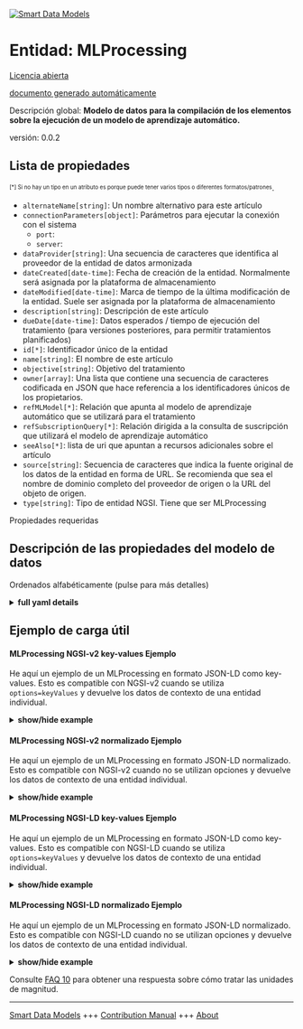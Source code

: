 <!-- 10-Header -->  
[![Smart Data Models](https://smartdatamodels.org/wp-content/uploads/2022/01/SmartDataModels_logo.png "Logo")](https://smartdatamodels.org)  
Entidad: MLProcessing  
=====================<!-- /10-Header -->  
<!-- 15-License -->  
[Licencia abierta](https://github.com/smart-data-models//dataModel.MachineLearning/blob/master/MLProcessing/LICENSE.md)  
[documento generado automáticamente](https://docs.google.com/presentation/d/e/2PACX-1vTs-Ng5dIAwkg91oTTUdt8ua7woBXhPnwavZ0FxgR8BsAI_Ek3C5q97Nd94HS8KhP-r_quD4H0fgyt3/pub?start=false&loop=false&delayms=3000#slide=id.gb715ace035_0_60)  
<!-- /15-License -->  
<!-- 20-Description -->  
Descripción global: **Modelo de datos para la compilación de los elementos sobre la ejecución de un modelo de aprendizaje automático.**  
versión: 0.0.2  
<!-- /20-Description -->  
<!-- 30-PropertiesList -->  

## Lista de propiedades  

<sup><sub>[*] Si no hay un tipo en un atributo es porque puede tener varios tipos o diferentes formatos/patrones</sub></sup>.  
- `alternateName[string]`: Un nombre alternativo para este artículo  - `connectionParameters[object]`: Parámetros para ejecutar la conexión con el sistema  	- `port`:     
	- `server`:     
- `dataProvider[string]`: Una secuencia de caracteres que identifica al proveedor de la entidad de datos armonizada  - `dateCreated[date-time]`: Fecha de creación de la entidad. Normalmente será asignada por la plataforma de almacenamiento  - `dateModified[date-time]`: Marca de tiempo de la última modificación de la entidad. Suele ser asignada por la plataforma de almacenamiento  - `description[string]`: Descripción de este artículo  - `dueDate[date-time]`: Datos esperados / tiempo de ejecución del tratamiento (para versiones posteriores, para permitir tratamientos planificados)  - `id[*]`: Identificador único de la entidad  - `name[string]`: El nombre de este artículo  - `objective[string]`: Objetivo del tratamiento  - `owner[array]`: Una lista que contiene una secuencia de caracteres codificada en JSON que hace referencia a los identificadores únicos de los propietarios.  - `refMLModel[*]`: Relación que apunta al modelo de aprendizaje automático que se utilizará para el tratamiento  - `refSubscriptionQuery[*]`: Relación dirigida a la consulta de suscripción que utilizará el modelo de aprendizaje automático  - `seeAlso[*]`: lista de uri que apuntan a recursos adicionales sobre el artículo  - `source[string]`: Secuencia de caracteres que indica la fuente original de los datos de la entidad en forma de URL. Se recomienda que sea el nombre de dominio completo del proveedor de origen o la URL del objeto de origen.  - `type[string]`: Tipo de entidad NGSI. Tiene que ser MLProcessing  <!-- /30-PropertiesList -->  
<!-- 35-RequiredProperties -->  
Propiedades requeridas  
<!-- /35-RequiredProperties -->  
<!-- 40-RequiredProperties -->  
<!-- /40-RequiredProperties -->  
<!-- 50-DataModelHeader -->  
## Descripción de las propiedades del modelo de datos  
Ordenados alfabéticamente (pulse para más detalles)  
<!-- /50-DataModelHeader -->  
<!-- 60-ModelYaml -->  
<details><summary><strong>full yaml details</strong></summary>    
```yaml  
MLProcessing:    
  description: Data model for compilation of the elements about the execution of a machine learning model.    
  properties:    
    alternateName:    
      description: An alternative name for this item    
      type: string    
      x-ngsi:    
        type: Property    
    connectionParameters:    
      description: Parameters for running the connection with the system    
      properties:    
        port:    
          type: number    
        server:    
          type: string    
        user:    
          type: string    
      type: object    
      x-ngsi:    
        type: Property    
    dataProvider:    
      description: A sequence of characters identifying the provider of the harmonised data entity    
      type: string    
      x-ngsi:    
        type: Property    
    dateCreated:    
      description: Entity creation timestamp. This will usually be allocated by the storage platform    
      format: date-time    
      type: string    
      x-ngsi:    
        type: Property    
    dateModified:    
      description: Timestamp of the last modification of the entity. This will usually be allocated by the storage platform    
      format: date-time    
      type: string    
      x-ngsi:    
        type: Property    
    description:    
      description: A description of this item    
      type: string    
      x-ngsi:    
        type: Property    
    dueDate:    
      description: 'Expected data / time for running the processing (for later versions, to allow planned processings)'    
      format: date-time    
      type: string    
      x-ngsi:    
        type: Property    
    id:    
      anyOf:    
        - description: Identifier format of any NGSI entity    
          maxLength: 256    
          minLength: 1    
          pattern: ^[\w\-\.\{\}\$\+\*\[\]`|~^@!,:\\]+$    
          type: string    
          x-ngsi:    
            type: Property    
        - description: Identifier format of any NGSI entity    
          format: uri    
          type: string    
          x-ngsi:    
            type: Property    
      description: Unique identifier of the entity    
      x-ngsi:    
        type: Property    
    name:    
      description: The name of this item    
      type: string    
      x-ngsi:    
        type: Property    
    objective:    
      description: Objective of the processing    
      type: string    
      x-ngsi:    
        type: Property    
    owner:    
      description: A List containing a JSON encoded sequence of characters referencing the unique Ids of the owner(s)    
      items:    
        anyOf:    
          - description: Identifier format of any NGSI entity    
            maxLength: 256    
            minLength: 1    
            pattern: ^[\w\-\.\{\}\$\+\*\[\]`|~^@!,:\\]+$    
            type: string    
            x-ngsi:    
              type: Property    
          - description: Identifier format of any NGSI entity    
            format: uri    
            type: string    
            x-ngsi:    
              type: Property    
        description: Unique identifier of the entity    
        x-ngsi:    
          type: Property    
      type: array    
      x-ngsi:    
        type: Property    
    refMLModel:    
      anyOf:    
        - description: Identifier format of any NGSI entity    
          maxLength: 256    
          minLength: 1    
          pattern: ^[\w\-\.\{\}\$\+\*\[\]`|~^@!,:\\]+$    
          type: string    
          x-ngsi:    
            type: Property    
        - description: Identifier format of any NGSI entity    
          format: uri    
          type: string    
          x-ngsi:    
            type: Property    
      description: Relationship targeting the Machine Learning model to use for the processing    
      x-ngsi:    
        type: Relationship    
    refSubscriptionQuery:    
      anyOf:    
        - description: Identifier format of any NGSI entity    
          maxLength: 256    
          minLength: 1    
          pattern: ^[\w\-\.\{\}\$\+\*\[\]`|~^@!,:\\]+$    
          type: string    
          x-ngsi:    
            type: Property    
        - description: Identifier format of any NGSI entity    
          format: uri    
          type: string    
          x-ngsi:    
            type: Property    
      description: Relationship targeting the subscription query to use by the Machine Learning model    
      x-ngsi:    
        type: Relationship    
    seeAlso:    
      description: list of uri pointing to additional resources about the item    
      oneOf:    
        - items:    
            format: uri    
            type: string    
          minItems: 1    
          type: array    
        - format: uri    
          type: string    
      x-ngsi:    
        type: Property    
    source:    
      description: 'A sequence of characters giving the original source of the entity data as a URL. Recommended to be the fully qualified domain name of the source provider, or the URL to the source object'    
      type: string    
      x-ngsi:    
        type: Property    
    type:    
      description: NGSI entity type. It has to be MLProcessing    
      enum:    
        - MLProcessing    
      type: string    
      x-ngsi:    
        type: Property    
  required: []    
  type: object    
  x-derived-from: ""    
  x-disclaimer: 'Redistribution and use in source and binary forms, with or without modification, are permitted  provided that the license conditions are met. Copyleft (c) 2022 Contributors to Smart Data Models Program'    
  x-license-url: https://github.com/smart-data-models/dataModel.MachineLearning/blob/master/MLProcessing/LICENSE.md    
  x-model-schema: https://smart-data-models.github.io/dataModel.MLModel/MLModel/schema.json    
  x-model-tags: ""    
  x-version: 0.0.2    
```  
</details>    
<!-- /60-ModelYaml -->  
<!-- 70-MiddleNotes -->  
<!-- /70-MiddleNotes -->  
<!-- 80-Examples -->  
## Ejemplo de carga útil  
#### MLProcessing NGSI-v2 key-values Ejemplo  
He aquí un ejemplo de un MLProcessing en formato JSON-LD como key-values. Esto es compatible con NGSI-v2 cuando se utiliza `options=keyValues` y devuelve los datos de contexto de una entidad individual.  
<details><summary><strong>show/hide example</strong></summary>    
```json  
{  
  "id":"urn:ngsi-ld:MLProcessing:01",  
  "type":"MLProcessing",  
  "refMLModel": "urn:ngsi-ld:MLModel:01",  
  "refSubscriptionQuery": "urn:ngsi-ld:SubscriptionQuery:01"  
}  
```  
</details>  
#### MLProcessing NGSI-v2 normalizado Ejemplo  
He aquí un ejemplo de un MLProcessing en formato JSON-LD normalizado. Esto es compatible con NGSI-v2 cuando no se utilizan opciones y devuelve los datos de contexto de una entidad individual.  
<details><summary><strong>show/hide example</strong></summary>    
```json  
{  
  "id": "urn:ngsi-ld:MLProcessing:01",  
  "type": "MLProcessing",  
  "refMLModel": {  
    "type": "object",  
    "value": "urn:ngsi-ld:MLModel:01"  
  },  
  "refSubscriptionQuery": {  
    "type": "object",  
    "value": "urn:ngsi-ld:SubscriptionQuery:01"  
  }  
}  
```  
</details>  
#### MLProcessing NGSI-LD key-values Ejemplo  
He aquí un ejemplo de un MLProcessing en formato JSON-LD como key-values. Esto es compatible con NGSI-LD cuando se utiliza `options=keyValues` y devuelve los datos de contexto de una entidad individual.  
<details><summary><strong>show/hide example</strong></summary>    
```json  
{  
    "id": "urn:ngsi-ld:MLProcessing:01",  
    "type": "MLProcessing",  
    "refMLModel": "urn:ngsi-ld:MLModel:01",  
    "refSubscriptionQuery": "urn:ngsi-ld:SubscriptionQuery:01",  
    "@context": [  
        "https://raw.githubusercontent.com/smart-data-models/dataModel.MachineLearning/master/context.jsonld"  
    ]  
}  
```  
</details>  
#### MLProcessing NGSI-LD normalizado Ejemplo  
He aquí un ejemplo de un MLProcessing en formato JSON-LD normalizado. Esto es compatible con NGSI-LD cuando no se utilizan opciones y devuelve los datos de contexto de una entidad individual.  
<details><summary><strong>show/hide example</strong></summary>    
```json  
{  
    "id": "urn:ngsi-ld:MLProcessing:01",  
    "type": "MLProcessing",  
    "refMLModel": {  
        "type": "string",  
        "value": "urn:ngsi-ld:MLModel:01"  
    },  
    "refSubscriptionQuery": {  
        "type": "string",  
        "value": "urn:ngsi-ld:SubscriptionQuery:01"  
    },  
    "@context": [  
        "https://raw.githubusercontent.com/smart-data-models/dataModel.MachineLearning/master/context.jsonld"  
    ]  
}  
```  
</details><!-- /80-Examples -->  
<!-- 90-FooterNotes -->  
<!-- /90-FooterNotes -->  
<!-- 95-Units -->  
Consulte [FAQ 10](https://smartdatamodels.org/index.php/faqs/) para obtener una respuesta sobre cómo tratar las unidades de magnitud.  
<!-- /95-Units -->  
<!-- 97-LastFooter -->  
---  
[Smart Data Models](https://smartdatamodels.org) +++ [Contribution Manual](https://bit.ly/contribution_manual) +++ [About](https://bit.ly/Introduction_SDM)<!-- /97-LastFooter -->  
